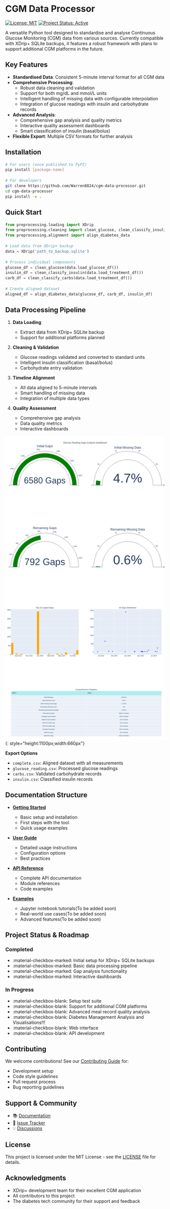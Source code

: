 # CGM Data Processor

[![License: MIT](https://img.shields.io/badge/License-MIT-yellow.svg)](https://opensource.org/licenses/MIT)
[![Project Status: Active](https://www.repostatus.org/badges/latest/active.svg)](https://www.repostatus.org/#active)

A versatile Python tool designed to standardise and analyse Continuous Glucose Monitoring (CGM) data from various sources. Currently compatible with XDrip+ SQLite backups, it features a robust framework with plans to support additional CGM platforms in the future.

## Key Features

- **Standardised Data**: Consistent 5-minute interval format for all CGM data
- **Comprehensive Processing**:
  - Robust data cleaning and validation
  - Support for both mg/dL and mmol/L units
  - Intelligent handling of missing data with configurable interpolation
  - Integration of glucose readings with insulin and carbohydrate records
- **Advanced Analysis**:
  - Comprehensive gap analysis and quality metrics
  - Interactive quality assessment dashboards
  - Smart classification of insulin (basal/bolus)
- **Flexible Export**: Multiple CSV formats for further analysis

## Installation

```bash
# For users (once published to PyPI)
pip install [package-name]

# For developers
git clone https://github.com/Warren8824/cgm-data-processor.git
cd cgm-data-processor
pip install -e .
```

## Quick Start

```python
from preprocessing.loading import XDrip
from preprocessing.cleaning import clean_glucose, clean_classify_insulin, clean_classify_carbs
from preprocessing.alignment import align_diabetes_data

# Load data from XDrip+ backup
data = XDrip('path_to_backup.sqlite')

# Process individual components
glucose_df = clean_glucose(data.load_glucose_df())
insulin_df = clean_classify_insulin(data.load_treatment_df())
carb_df = clean_classify_carbs(data.load_treatment_df())

# Create aligned dataset
aligned_df = align_diabetes_data(glucose_df, carb_df, insulin_df)
```

## Data Processing Pipeline

1. **Data Loading**
    - Extract data from XDrip+ SQLite backup
    - Support for additional platforms planned

2. **Cleaning & Validation**
    - Glucose readings validated and converted to standard units
    - Intelligent insulin classification (basal/bolus)
    - Carbohydrate entry validation

3. **Timeline Alignment**
    - All data aligned to 5-minute intervals
    - Smart handling of missing data
    - Integration of multiple data types

4. **Quality Assessment**
    - Comprehensive gap analysis
    - Data quality metrics
    - Interactive dashboards

![CGM Gap Analysis Dashboard](user-guide/tutorials/load_and_export_data_files/load_and_export_data_17_1.png){: style="height:1100px;width:660px"}

**Export Options**

- `complete.csv`: Aligned dataset with all measurements
- `glucose_reading.csv`: Processed glucose readings
- `carbs.csv`: Validated carbohydrate records
- `insulin.csv`: Classified insulin records

## Documentation Structure

- [**Getting Started**](installation/index.md)
    - Basic setup and installation
    - First steps with the tool
    - Quick usage examples

- [**User Guide**](user-guide/index.md)
    - Detailed usage instructions
    - Configuration options
    - Best practices

- [**API Reference**](api/index.md)
    - Complete API documentation
    - Module references
    - Code examples

- [**Examples**](user-guide/tutorials/load_and_export_data.md)
    - Jupyter notebook tutorials(To be added soon)
    - Real-world use cases(To be added soon)
    - Advanced features(To be added soon)

## Project Status & Roadmap

### Completed
- :material-checkbox-marked: Initial setup for XDrip+ SQLite backups
- :material-checkbox-marked: Basic data processing pipeline
- :material-checkbox-marked: Gap analysis functionality
- :material-checkbox-marked: Interactive dashboards

### In Progress
- :material-checkbox-blank: Setup test suite
- :material-checkbox-blank: Support for additional CGM platforms
- :material-checkbox-blank: Advanced meal record quality analysis
- :material-checkbox-blank: Diabetes Management Analysis and Visualisations!!!
- :material-checkbox-blank: Web interface
- :material-checkbox-blank: API development

## Contributing

We welcome contributions! See our [Contributing Guide](development/contributing.md) for:

- Development setup
- Code style guidelines
- Pull request process
- Bug reporting guidelines

## Support & Community

- 📚 [Documentation](#contributing)
- 🐛 [Issue Tracker](https://github.com/Warren8824/cgm-data-processor/issues)
- 💡 [Discussions](https://github.com/Warren8824/cgm-data-processor/discussions)

## License

This project is licensed under the MIT License - see the [LICENSE](about/license.md) file for details.

## Acknowledgments

- XDrip+ development team for their excellent CGM application
- All contributors to this project
- The diabetes tech community for their support and feedback